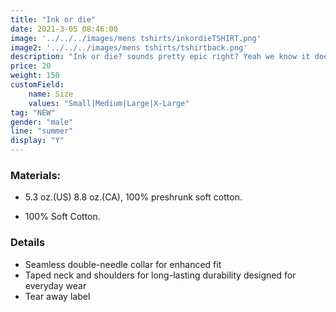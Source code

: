 ```yaml
---
title: "Ink or die"
date: 2021-3-05 08:46:00
image: '../../../images/mens tshirts/inkordieTSHIRT.png'
image2: '../../../images/mens tshirts/tshirtback.png'
description: "Ink or die? sounds pretty epic right? Yeah we know it does!"
price: 20
weight: 150
customField:
    name: Size
    values: "Small|Medium|Large|X-Large"
tag: "NEW"
gender: "male"
line: "summer"
display: "Y"
---
```


### Materials:  

- 5.3 oz.(US) 8.8 oz.(CA), 100% preshrunk soft cotton.

- 100% Soft Cotton.

### Details 

- Seamless double-needle collar for enhanced fit
- Taped neck and shoulders for long-lasting durability designed for everyday wear
- Tear away label